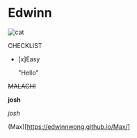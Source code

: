 
  

  
# Edwinn


  ![cat](https://i.pinimg.com/474x/65/11/b7/6511b73fd51f054d5daa2720dbaf38a8--ugly-dogs-pet-pictures.jpg)
  
CHECKLIST

- [x]Easy
  
  "Hello"

~~MALACHI~~
  
  **josh**
  
  *josh*

  (Max)[https://edwinnwong.github.io/Max/]




